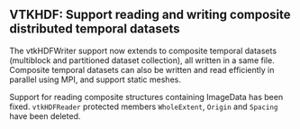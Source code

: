 ## VTKHDF: Support reading and writing composite distributed temporal datasets

The vtkHDFWriter support now extends to composite temporal datasets (multiblock and partitioned dataset collection), all written in a same file.
Composite temporal datasets can also be written and read efficiently in parallel using MPI, and support static meshes.

Support for reading composite structures containing ImageData has been fixed. `vtkHDFReader` protected members `WholeExtent`, `Origin` and `Spacing` have been deleted.
